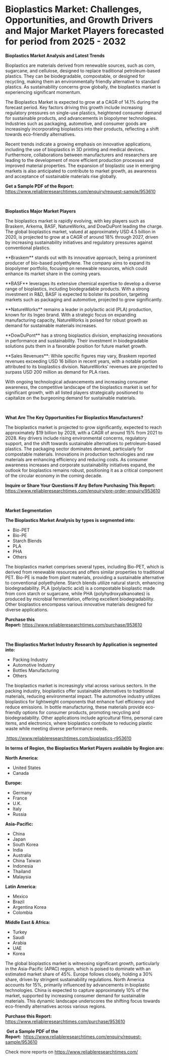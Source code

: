 <p><h1>Bioplastics Market: Challenges, Opportunities, and Growth Drivers and Major Market Players forecasted for period from 2025 - 2032</h1></p><p><strong>Bioplastics Market Analysis and Latest Trends</strong></p>
<p><p>Bioplastics are materials derived from renewable sources, such as corn, sugarcane, and cellulose, designed to replace traditional petroleum-based plastics. They can be biodegradable, compostable, or designed for recycling, making them an environmentally friendly alternative to standard plastics. As sustainability concerns grow globally, the bioplastics market is experiencing significant momentum.</p><p>The Bioplastics Market is expected to grow at a CAGR of 14.1% during the forecast period. Key factors driving this growth include increasing regulatory pressures on single-use plastics, heightened consumer demand for sustainable products, and advancements in biopolymer technologies. Industries such as packaging, automotive, and consumer goods are increasingly incorporating bioplastics into their products, reflecting a shift towards eco-friendly alternatives.</p><p>Recent trends indicate a growing emphasis on innovative applications, including the use of bioplastics in 3D printing and medical devices. Furthermore, collaborations between manufacturers and researchers are leading to the development of more efficient production processes and improved material properties. The expansion of bioplastic use in emerging markets is also anticipated to contribute to market growth, as awareness and acceptance of sustainable materials rise globally.</p></p>
<p><strong>Get a Sample PDF of the Report:&nbsp;</strong> <a href="https://www.reliableresearchtimes.com/enquiry/request-sample/953610?utm_campaign=3293&utm_medium=2&utm_source=Github&utm_content=ia&utm_term=07032025&utm_id=bioplastics">https://www.reliableresearchtimes.com/enquiry/request-sample/953610</a></p>
<p>&nbsp;</p>
<p><strong>Bioplastics Major Market Players</strong></p>
<p><p>The bioplastics market is rapidly evolving, with key players such as Braskem, Arkema, BASF, NatureWorks, and DowDuPont leading the charge. The global bioplastics market, valued at approximately USD 4.5 billion in 2020, is projected to grow at a CAGR of around 18% through 2027, driven by increasing sustainability initiatives and regulatory pressures against conventional plastics.</p><p>**Braskem** stands out with its innovative approach, being a prominent producer of bio-based polyethylene. The company aims to expand its biopolymer portfolio, focusing on renewable resources, which could enhance its market share in the coming years.</p><p>**BASF** leverages its extensive chemical expertise to develop a diverse range of bioplastics, including biodegradable products. With a strong investment in R&D, BASF is expected to bolster its position, targeting markets such as packaging and automotive, projected to grow significantly.</p><p>**NatureWorks** remains a leader in polylactic acid (PLA) production, known for its Ingeo brand. With a strategic focus on expanding manufacturing capacity, NatureWorks is poised for robust growth as demand for sustainable materials increases.</p><p>**DowDuPont** has a strong bioplastics division, emphasizing innovations in performance and sustainability. Their investment in biodegradable solutions puts them in a favorable position for future market growth.</p><p>**Sales Revenues**: While specific figures may vary, Braskem reported revenues exceeding USD 16 billion in recent years, with a notable portion attributed to its bioplastics division. NatureWorks’ revenues are projected to surpass USD 200 million as demand for PLA rises.</p><p>With ongoing technological advancements and increasing consumer awareness, the competitive landscape of the bioplastics market is set for significant growth, with all listed players strategically positioned to capitalize on the burgeoning demand for sustainable materials.</p></p>
<p>&nbsp;</p>
<p><strong>What Are The Key Opportunities For Bioplastics Manufacturers?</strong></p>
<p><p>The bioplastics market is projected to grow significantly, expected to reach approximately $19 billion by 2028, with a CAGR of around 15% from 2021 to 2028. Key drivers include rising environmental concerns, regulatory support, and the shift towards sustainable alternatives to petroleum-based plastics. The packaging sector dominates demand, particularly for compostable materials. Innovations in production technologies and raw materials are enhancing efficiency and reducing costs. As consumer awareness increases and corporate sustainability initiatives expand, the outlook for bioplastics remains robust, positioning it as a critical component of the circular economy in the coming decade.</p></p>
<p><strong>Inquire or Share Your Questions If Any Before Purchasing This Report:</strong> <a href="https://www.reliableresearchtimes.com/enquiry/pre-order-enquiry/953610?utm_campaign=3293&utm_medium=2&utm_source=Github&utm_content=ia&utm_term=07032025&utm_id=bioplastics">https://www.reliableresearchtimes.com/enquiry/pre-order-enquiry/953610</a></p>
<p>&nbsp;</p>
<p><strong>Market Segmentation</strong></p>
<p><strong>The Bioplastics Market Analysis by types is segmented into:</strong></p>
<p><ul><li>Bio-PET</li><li>Bio-PE</li><li>Starch Blends</li><li>PLA</li><li>PHA</li><li>Others</li></ul></p>
<p><p>The bioplastics market comprises several types, including Bio-PET, which is derived from renewable resources and offers similar properties to traditional PET. Bio-PE is made from plant materials, providing a sustainable alternative to conventional polyethylene. Starch blends utilize natural starch, enhancing biodegradability. PLA (polylactic acid) is a compostable bioplastic made from corn starch or sugarcane, while PHA (polyhydroxyalkanoates) is produced by microbial fermentation, offering excellent biodegradability. Other bioplastics encompass various innovative materials designed for diverse applications.</p></p>
<p><strong>Purchase this Report:&nbsp;</strong><a href="https://www.reliableresearchtimes.com/purchase/953610?utm_campaign=3293&utm_medium=2&utm_source=Github&utm_content=ia&utm_term=07032025&utm_id=bioplastics">https://www.reliableresearchtimes.com/purchase/953610</a></p>
<p>&nbsp;</p>
<p><strong>The Bioplastics Market Industry Research by Application is segmented into:</strong></p>
<p><ul><li>Packing Industry</li><li>Automotive Industry</li><li>Bottles Manufacturing</li><li>Others</li></ul></p>
<p><p>The bioplastics market is increasingly vital across various sectors. In the packing industry, bioplastics offer sustainable alternatives to traditional materials, reducing environmental impact. The automotive industry utilizes bioplastics for lightweight components that enhance fuel efficiency and reduce emissions. In bottle manufacturing, these materials provide eco-friendly options for consumer products, promoting recycling and biodegradability. Other applications include agricultural films, personal care items, and electronics, where bioplastics contribute to reducing plastic waste while meeting diverse performance needs.</p></p>
<p><a href="https://www.reliableresearchtimes.com/bioplastics-r953610?utm_campaign=3293&utm_medium=2&utm_source=Github&utm_content=ia&utm_term=07032025&utm_id=bioplastics">&nbsp;https://www.reliableresearchtimes.com/bioplastics-r953610</a></p>
<p><strong>In terms of Region, the Bioplastics Market Players available by Region are:</strong></p>
<p>
    <p> <strong> North America: </strong>
        <ul>
            <li>United States</li>
            <li>Canada</li>
        </ul>
        </p> 
    <p> <strong> Europe: </strong>
        <ul>
            <li>Germany</li>
            <li>France</li>
            <li>U.K.</li>
            <li>Italy</li>
            <li>Russia</li>
        </ul>
        </p> 
    <p> <strong> Asia-Pacific: </strong>
        <ul>
            <li>China</li>
            <li>Japan</li>
            <li>South Korea</li>
            <li>India</li>
            <li>Australia</li>
            <li>China Taiwan</li>
            <li>Indonesia</li>
            <li>Thailand</li>
            <li>Malaysia</li>
        </ul>
        </p> 
    <p> <strong> Latin America: </strong>
        <ul>
            <li>Mexico</li>
            <li>Brazil</li>
            <li>Argentina Korea</li>
            <li>Colombia</li>
        </ul>
        </p> 
    <p> <strong> Middle East & Africa: </strong>
        <ul>
            <li>Turkey</li>
            <li>Saudi</li>
            <li>Arabia</li>
            <li>UAE</li>
            <li>Korea</li>
        </ul>
    </p>
    </p>
<p><p>The global bioplastics market is witnessing significant growth, particularly in the Asia-Pacific (APAC) region, which is poised to dominate with an estimated market share of 45%. Europe follows closely, holding a 30% share, driven by stringent sustainability regulations. North America accounts for 15%, primarily influenced by advancements in bioplastic technologies. China is expected to capture approximately 10% of the market, supported by increasing consumer demand for sustainable materials. This dynamic landscape underscores the shifting focus towards eco-friendly alternatives across various regions.</p></p>
<p><strong>Purchase this Report: </strong><a href="https://www.reliableresearchtimes.com/purchase/953610?utm_campaign=3293&utm_medium=2&utm_source=Github&utm_content=ia&utm_term=07032025&utm_id=bioplastics">https://www.reliableresearchtimes.com/purchase/953610</a></p>
<p>&nbsp;<strong>Get a Sample PDF of the Report:&nbsp;&nbsp;</strong><a href="https://www.reliableresearchtimes.com/enquiry/request-sample/953610?utm_campaign=3293&utm_medium=2&utm_source=Github&utm_content=ia&utm_term=07032025&utm_id=bioplastics">https://www.reliableresearchtimes.com/enquiry/request-sample/953610</a></p>
<p><strong></strong></p>
<p>Check more reports on <a href="https://www.reliableresearchtimes.com/?utm_campaign=3293&utm_medium=2&utm_source=Github&utm_content=ia&utm_term=07032025&utm_id=bioplastics">https://www.reliableresearchtimes.com/</a></p>